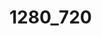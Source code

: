 <!-- generated by markdown-notes-tree -->

# 1280\_720

<!-- optional markdown-notes-tree directory description starts here -->

<!-- optional markdown-notes-tree directory description ends here -->


